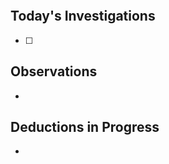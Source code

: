 ```calendar-nav
```

## Today's Investigations
- [ ]

## Observations
- 

## Deductions in Progress
- 
